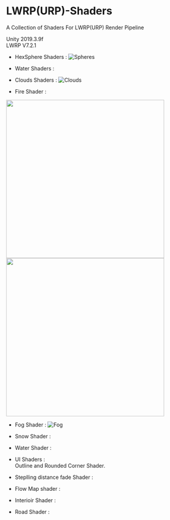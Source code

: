 # LWRP(URP)-Shaders
A Collection of Shaders For LWRP(URP) Render Pipeline

Unity 2019.3.9f<br>
LWRP V7.2.1

- HexSphere Shaders :
![Spheres](Assets/Preview/spheres.PNG)

- Water Shaders :

- Clouds Shaders :
![Clouds](Assets/Preview/Clouds.PNG)

- Fire Shader :<br>
<p float="left">
  <img src="Assets/Preview/gifFire480p.gif" width="425" />
  <img src="Assets/Preview/blueFire.gif" width="425" /> 
</p>

- Fog Shader :
![Fog](Assets/Preview/Fog.PNG)

- Snow Shader :

- Water Shader :

- UI Shaders :<br>
	 Outline and Rounded Corner Shader.

- Steplling distance fade Shader :

- Flow Map shader :

- Interioir Shader :

- Road Shader :
